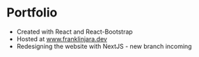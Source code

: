 # Portfolio

- Created with React and React-Bootstrap
- Hosted at www.franklinjara.dev
- Redesigning the website with NextJS - new branch incoming
